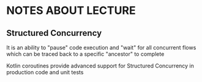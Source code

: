 # NOTES ABOUT LECTURE

## Structured Concurrency

It is an ability to "pause" code execution and "wait" for all concurrent flows which can be traced
back to a specific "ancestor" to complete

Kotlin coroutines provide advanced support for Structured Concurrency in production code and
unit tests